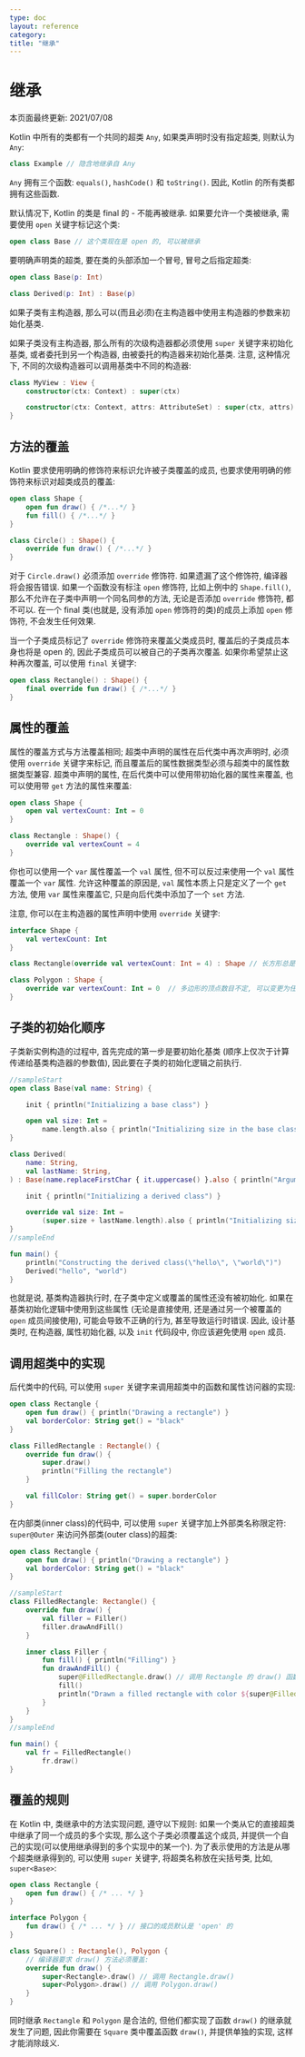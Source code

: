```yaml
---
type: doc
layout: reference
category:
title: "继承"
---
```


# 继承

本页面最终更新: 2021/07/08

Kotlin 中所有的类都有一个共同的超类 `Any`, 如果类声明时没有指定超类, 则默认为 `Any`:

```kotlin
class Example // 隐含地继承自 Any
```

`Any` 拥有三个函数: `equals()`, `hashCode()` 和 `toString()`. 因此, Kotlin 的所有类都拥有这些函数.

默认情况下, Kotlin 的类是 final 的 - 不能再被继承.
如果要允许一个类被继承, 需要使用 `open` 关键字标记这个类:

```kotlin
open class Base // 这个类现在是 open 的, 可以被继承

```

要明确声明类的超类, 要在类的头部添加一个冒号, 冒号之后指定超类:

```kotlin
open class Base(p: Int)

class Derived(p: Int) : Base(p)
```

如果子类有主构造器, 那么可以(而且必须)在主构造器中使用主构造器的参数来初始化基类.

如果子类没有主构造器, 那么所有的次级构造器都必须使用 `super` 关键字来初始化基类,
或者委托到另一个构造器, 由被委托的构造器来初始化基类.
注意, 这种情况下, 不同的次级构造器可以调用基类中不同的构造器:

```kotlin
class MyView : View {
    constructor(ctx: Context) : super(ctx)

    constructor(ctx: Context, attrs: AttributeSet) : super(ctx, attrs)
}
```

## 方法的覆盖

Kotlin 要求使用明确的修饰符来标识允许被子类覆盖的成员, 也要求使用明确的修饰符来标识对超类成员的覆盖:

```kotlin
open class Shape {
    open fun draw() { /*...*/ }
    fun fill() { /*...*/ }
}

class Circle() : Shape() {
    override fun draw() { /*...*/ }
}
```

对于 `Circle.draw()` 必须添加 `override` 修饰符. 如果遗漏了这个修饰符, 编译器将会报告错误.
如果一个函数没有标注 `open` 修饰符, 比如上例中的 `Shape.fill()`, 那么不允许在子类中声明一个同名同参的方法,
无论是否添加 `override` 修饰符, 都不可以.
在一个 final 类(也就是, 没有添加 `open` 修饰符的类)的成员上添加 `open` 修饰符, 不会发生任何效果.

当一个子类成员标记了 `override` 修饰符来覆盖父类成员时, 覆盖后的子类成员本身也将是 open 的,
因此子类成员可以被自己的子类再次覆盖.
如果你希望禁止这种再次覆盖, 可以使用 `final` 关键字:

```kotlin
open class Rectangle() : Shape() {
    final override fun draw() { /*...*/ }
}
```

## 属性的覆盖

属性的覆盖方式与方法覆盖相同; 超类中声明的属性在后代类中再次声明时, 必须使用 `override` 关键字来标记,
而且覆盖后的属性数据类型必须与超类中的属性数据类型兼容.
超类中声明的属性, 在后代类中可以使用带初始化器的属性来覆盖, 也可以使用带 `get` 方法的属性来覆盖:

```kotlin
open class Shape {
    open val vertexCount: Int = 0
}

class Rectangle : Shape() {
    override val vertexCount = 4
}
```

你也可以使用一个 `var` 属性覆盖一个 `val` 属性, 但不可以反过来使用一个 `val` 属性覆盖一个 `var` 属性.
允许这种覆盖的原因是, `val` 属性本质上只是定义了一个 `get` 方法,
使用 `var` 属性来覆盖它, 只是向后代类中添加了一个 `set` 方法.

注意, 你可以在主构造器的属性声明中使用 `override` 关键字:

```kotlin
interface Shape {
    val vertexCount: Int
}

class Rectangle(override val vertexCount: Int = 4) : Shape // 长方形总是拥有 4 个顶点

class Polygon : Shape {
    override var vertexCount: Int = 0  // 多边形的顶点数目不定, 可以变更为任何数字
}
```

## 子类的初始化顺序

子类新实例构造的过程中, 首先完成的第一步是要初始化基类 (顺序上仅次于计算传递给基类构造器的参数值),
因此要在子类的初始化逻辑之前执行.

<div class="sample" markdown="1" theme="idea">

```kotlin
//sampleStart
open class Base(val name: String) {

    init { println("Initializing a base class") }

    open val size: Int =
        name.length.also { println("Initializing size in the base class: $it") }
}

class Derived(
    name: String,
    val lastName: String,
) : Base(name.replaceFirstChar { it.uppercase() }.also { println("Argument for the base class: $it") }) {

    init { println("Initializing a derived class") }

    override val size: Int =
        (super.size + lastName.length).also { println("Initializing size in the derived class: $it") }
}
//sampleEnd

fun main() {
    println("Constructing the derived class(\"hello\", \"world\")")
    Derived("hello", "world")
}
```

</div>

也就是说, 基类构造器执行时, 在子类中定义或覆盖的属性还没有被初始化.
如果在基类初始化逻辑中使用到这些属性
(无论是直接使用, 还是通过另一个被覆盖的 `open` 成员间接使用),
可能会导致不正确的行为, 甚至导致运行时错误.
因此, 设计基类时, 在构造器, 属性初始化器, 以及 `init` 代码段中, 你应该避免使用 `open` 成员.

## 调用超类中的实现

后代类中的代码, 可以使用 `super` 关键字来调用超类中的函数和属性访问器的实现:

```kotlin
open class Rectangle {
    open fun draw() { println("Drawing a rectangle") }
    val borderColor: String get() = "black"
}

class FilledRectangle : Rectangle() {
    override fun draw() {
        super.draw()
        println("Filling the rectangle")
    }

    val fillColor: String get() = super.borderColor
}
```

在内部类(inner class)的代码中, 可以使用 `super` 关键字加上外部类名称限定符: `super@Outer`
来访问外部类(outer class)的超类:

<div class="sample" markdown="1" theme="idea">

```kotlin
open class Rectangle {
    open fun draw() { println("Drawing a rectangle") }
    val borderColor: String get() = "black"
}

//sampleStart
class FilledRectangle: Rectangle() {
    override fun draw() {
        val filler = Filler()
        filler.drawAndFill()
    }

    inner class Filler {
        fun fill() { println("Filling") }
        fun drawAndFill() {
            super@FilledRectangle.draw() // 调用 Rectangle 的 draw() 函数实现
            fill()
            println("Drawn a filled rectangle with color ${super@FilledRectangle.borderColor}") // 使用 Rectangle 的 borderColor 属性的 get() 函数
        }
    }
}
//sampleEnd

fun main() {
    val fr = FilledRectangle()
        fr.draw()
}
```

</div>

## 覆盖的规则

在 Kotlin 中, 类继承中的方法实现问题, 遵守以下规则: 如果一个类从它的直接超类中继承了同一个成员的多个实现,
那么这个子类必须覆盖这个成员, 并提供一个自己的实现(可以使用继承得到的多个实现中的某一个).
为了表示使用的方法是从哪个超类继承得到的, 可以使用 `super` 关键字, 将超类名称放在尖括号类, 比如, `super<Base>`:

```kotlin
open class Rectangle {
    open fun draw() { /* ... */ }
}

interface Polygon {
    fun draw() { /* ... */ } // 接口的成员默认是 'open' 的
}

class Square() : Rectangle(), Polygon {
    // 编译器要求 draw() 方法必须覆盖:
    override fun draw() {
        super<Rectangle>.draw() // 调用 Rectangle.draw()
        super<Polygon>.draw() // 调用 Polygon.draw()
    }
}
```

同时继承 `Rectangle` 和 `Polygon` 是合法的,
但他们都实现了函数 `draw()` 的继承就发生了问题, 因此你需要在 `Square` 类中覆盖函数 `draw()`,
并提供单独的实现, 这样才能消除歧义.
